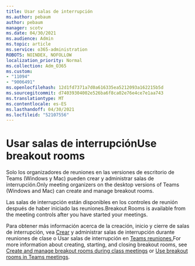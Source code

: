 ```yaml
---
title: Usar salas de interrupción
ms.author: pebaum
author: pebaum
manager: scotv
ms.date: 04/30/2021
ms.audience: Admin
ms.topic: article
ms.service: o365-administration
ROBOTS: NOINDEX, NOFOLLOW
localization_priority: Normal
ms.collection: Adm_O365
ms.custom:
- "11094"
- "9006491"
ms.openlocfilehash: 12d1fd7371a7d0a616335ea5212093a162215b5d
ms.sourcegitcommit: d74039304002e526ba6f8ca02e76e4ce7e1aa743
ms.translationtype: MT
ms.contentlocale: es-ES
ms.lasthandoff: 04/30/2021
ms.locfileid: "52107556"
---
```

# <a name="use-breakout-rooms"></a><span data-ttu-id="06fb1-102">Usar salas de interrupción</span><span class="sxs-lookup"><span data-stu-id="06fb1-102">Use breakout rooms</span></span>

<span data-ttu-id="06fb1-103">Solo los organizadores de reuniones en las versiones de escritorio de Teams (Windows y Mac) pueden crear y administrar salas de interrupción.</span><span class="sxs-lookup"><span data-stu-id="06fb1-103">Only meeting organizers on the desktop versions of Teams (Windows and Mac) can create and manage breakout rooms.</span></span> 

<span data-ttu-id="06fb1-104">Las salas de interrupción están disponibles en los controles de reunión después de haber iniciado las reuniones.</span><span class="sxs-lookup"><span data-stu-id="06fb1-104">Breakout Rooms is available from the meeting controls after you have started your meetings.</span></span>

<span data-ttu-id="06fb1-105">Para obtener más información acerca de la creación, inicio y cierre de salas de interrupción, vea [Crear]() y administrar salas de interrupción durante reuniones de clase o Usar salas de interrupción en [Teams reuniones.](https://support.microsoft.com/office/use-breakout-rooms-in-teams-meetings-7de1f48a-da07-466c-a5ab-4ebace28e461)</span><span class="sxs-lookup"><span data-stu-id="06fb1-105">For more information about creating, starting, and closing breakout rooms, see [Create and manage breakout rooms during class meetings]() or [Use breakout rooms in Teams meetings](https://support.microsoft.com/office/use-breakout-rooms-in-teams-meetings-7de1f48a-da07-466c-a5ab-4ebace28e461).</span></span>